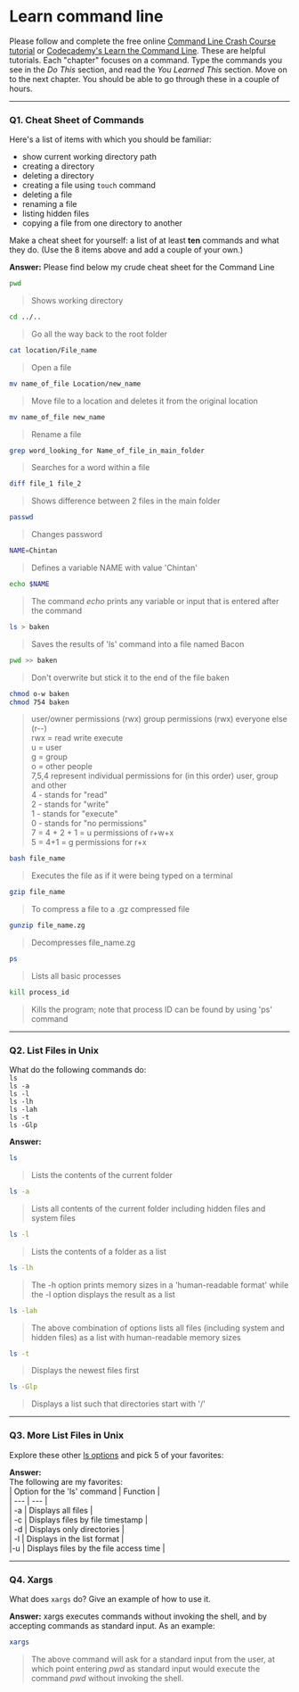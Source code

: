 # Learn command line

Please follow and complete the free online [Command Line Crash Course
tutorial](https://web.archive.org/web/20160708171659/http://cli.learncodethehardway.org/book/) or [Codecademy's Learn the Command Line](https://www.codecademy.com/learn/learn-the-command-line). These are helpful tutorials. Each "chapter" focuses on a command. Type the commands you see in the _Do This_ section, and read the _You Learned This_ section. Move on to the next chapter. You should be able to go through these in a couple of hours.

---

### Q1.  Cheat Sheet of Commands  

Here's a list of items with which you should be familiar:  
* show current working directory path
* creating a directory
* deleting a directory
* creating a file using `touch` command
* deleting a file
* renaming a file
* listing hidden files
* copying a file from one directory to another

Make a cheat sheet for yourself: a list of at least **ten** commands and what they do.  (Use the 8 items above and add a couple of your own.)  

**Answer:** Please find below my crude cheat sheet for the Command Line
```sh
pwd
```
> Shows working directory
```sh
cd ../..
```
> Go all the way back to the root folder
```sh
cat location/File_name 
```
> Open a file

```sh
mv name_of_file Location/new_name
```
> Move file to a location and deletes it from the original location
```sh
mv name_of_file new_name
```
> Rename a file
```sh
grep word_looking_for Name_of_file_in_main_folder 
```
> Searches for a word within a file
```sh
diff file_1 file_2 
```
> Shows difference between 2 files in the main folder
```sh
passwd 
```
> Changes password
```sh
NAME=Chintan
```
> Defines a variable NAME with value 'Chintan'
```sh
echo $NAME
```
> The command *echo* prints any variable or input that is entered after the command
```sh
ls > baken 
```
> Saves the results of 'ls' command into a file named Bacon
```sh
pwd >> baken 
```
> Don't overwrite but stick it to the end of the file baken
```sh
chmod o-w baken
chmod 754 baken
```
> user/owner permissions (rwx) group permissions (rwx) everyone else (r--)  
> rwx = read write execute  
> u = user  
> g = group  
> o = other people  
> 7,5,4 represent individual permissions for (in this order) user, group and other  
> 4 - stands for "read"  
> 2 - stands for "write"  
> 1 - stands for "execute"  
> 0 - stands for "no permissions"  
> 7 = 4 + 2 + 1 = u permissions of r+w+x   
> 5 = 4+1 = g permissions for r+x  

```sh
bash file_name 
```
> Executes the file as if it were being typed on a terminal
```sh
gzip file_name 
```
> To compress a file to a .gz compressed file
```sh
gunzip file_name.zg 
```
> Decompresses file_name.zg
```sh
ps 
```
> Lists all basic processes
```sh
kill process_id 
```
> Kills the program; note that process ID can be found by using 'ps' command

---

### Q2.  List Files in Unix   

What do the following commands do:  
`ls`  
`ls -a`  
`ls -l`  
`ls -lh`  
`ls -lah`  
`ls -t`  
`ls -Glp`  

**Answer:**
```sh
ls
```
> Lists the contents of the current folder
```sh
ls -a
```
> Lists all contents of the current folder including hidden files and system files
```sh
ls -l
```
> Lists the contents of a folder as a list
```sh
ls -lh
```
> The -h option prints memory sizes in a 'human-readable format' while the -l option displays the result as a list
```sh
ls -lah
```
> The above combination of options lists all files (including system and hidden files) as a list with human-readable memory sizes
```sh
ls -t
```
> Displays the newest files first
```sh
ls -Glp
```
> Displays a list such that directories start with '/' 
---

### Q3.  More List Files in Unix  

Explore these other [ls options](http://www.techonthenet.com/unix/basic/ls.php) and pick 5 of your favorites:

**Answer:**  
The following are my favorites:  
| Option for the 'ls' command | Function    |  
| ---   | ---    |  
| -a |	Displays all files |  
| -c |	Displays files by file timestamp |  
| -d |	Displays only directories |  
| -l | Displays in the list format |  
|-u |	Displays files by the file access time |  


---

### Q4.  Xargs   

What does `xargs` do? Give an example of how to use it.

**Answer:** xargs executes commands without invoking the shell, and by accepting commands as standard input. As an example:
```sh
xargs
```
> The above command will ask for a standard input from the user, at which point entering *pwd* as standard input would execute the command *pwd* without invoking the shell.


 

